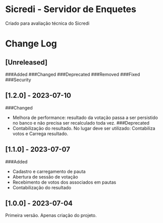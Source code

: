 # Sicredi - Servidor de Enquetes
Criado para avaliação técnica do Sicredi

# Change Log

## [Unreleased]
###Added
###Changed
###Deprecated
###Removed
###Fixed
###Security

## [1.2.0] - 2023-07-10
###Changed
- Melhora de performance: resultado da votação passa a ser persistido no banco e não precisa ser recalculado toda vez.
###Deprecated
- Contabilização do resultado. No lugar deve ser utilizado: Contabiliza votos e Carrega resultado.

## [1.1.0] - 2023-07-07
###Added
- Cadastro e carregamento de pauta
- Abertura de sessão de votação
- Recebimento de votos dos associados em pautas
- Contabilização do resultado

## [1.0.0] - 2023-07-04
Primeira versão. Apenas criação do projeto.